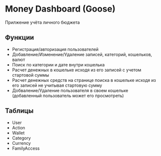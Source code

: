 # Money Dashboard (Goose)

Прилжение учёта личного бюджета

## Функции

- Регистрация/авторизация пользователей
- Добавление/Изменение/Удаление записей, категорий, кошельков, валют
- Поиск по категории и дате внутри кошелька
- Расчет денежных в кошельке исходя из его записей с учетом стартовой суммы
- Расчет денежных средств на странице поиска в кошельке исходя из его записей не учитывая стартовую сумму
- Добваление/Удаление пользователя в своем кошельке (добавленный пользователь может его просмотреть)

## Таблицы

- User
- Action
- Wallet
- Category
- Currency
- FamilyAccess
